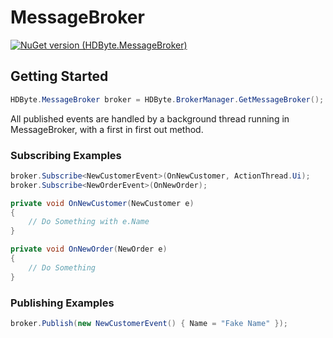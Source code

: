 # MessageBroker

[![NuGet version (HDByte.MessageBroker)](https://img.shields.io/nuget/v/HDByte.MessageBroker.svg?style=flat-square)](https://www.nuget.org/packages/HDByte.MessageBroker/)

## Getting Started
```csharp
HDByte.MessageBroker broker = HDByte.BrokerManager.GetMessageBroker();
```
All published events are handled by a background thread running in MessageBroker, with a first in first out method.

### Subscribing Examples
```csharp
broker.Subscribe<NewCustomerEvent>(OnNewCustomer, ActionThread.Ui);
broker.Subscribe<NewOrderEvent>(OnNewOrder);

private void OnNewCustomer(NewCustomer e)
{
    // Do Something with e.Name
}

private void OnNewOrder(NewOrder e)
{
    // Do Something
}
```

### Publishing Examples
```csharp
broker.Publish(new NewCustomerEvent() { Name = "Fake Name" });
```